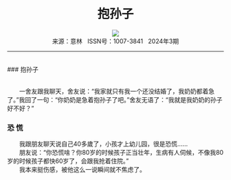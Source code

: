 # <center>抱孙子</center>

<div align=center><img src="https://raw.githubusercontent.com/leaguecn/magazines/main/img_authors/%d7%f7%d5%df%a3%ba.jpg"></div>

<center>来源：意林   ISSN号：1007-3841   2024年3期</center>

* * *

<br>### 抱孙子

  
<br>　　一舍友跟我聊天，舍友说：“我家就只有我一个还没结婚了，我奶奶都着急了。”我回了一句：“你奶奶是急着抱孙子了吧。”舍友无语了：“我就是我奶奶的孙子好不好？”

### 恐 慌

  
　　我跟朋友聊天说自己40多歲了，小孩才上幼儿园，很是恐慌……  
　　朋友说：“你恐慌啥？你80岁的时候孩子正当壮年，生病有人伺候，不像我80岁的时候孩子都快60岁了，会跟我抢着住院。”  
　　我本来挺伤感，被他这么一说瞬间就不焦虑了。
